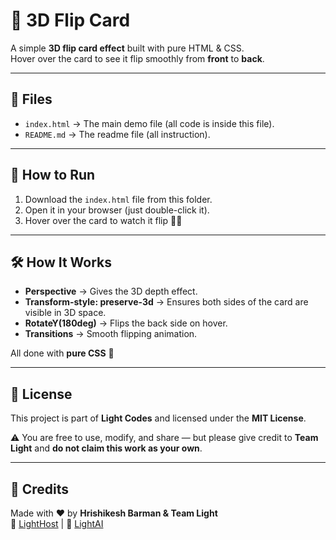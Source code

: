 # 🎴 3D Flip Card

A simple **3D flip card effect** built with pure HTML & CSS.  
Hover over the card to see it flip smoothly from **front** to **back**.

---

## 📂 Files
- `index.html` → The main demo file (all code is inside this file).
- `README.md` → The readme file (all instruction).

---

## 🚀 How to Run
1. Download the `index.html` file from this folder.  
2. Open it in your browser (just double-click it).  
3. Hover over the card to watch it flip 🎴✨  

---

## 🛠️ How It Works
- **Perspective** → Gives the 3D depth effect.  
- **Transform-style: preserve-3d** → Ensures both sides of the card are visible in 3D space.  
- **RotateY(180deg)** → Flips the back side on hover.  
- **Transitions** → Smooth flipping animation.  

All done with **pure CSS** 💫

---

## 📜 License
This project is part of **Light Codes** and licensed under the **MIT License**.  

⚠️ You are free to use, modify, and share — but please give credit to **Team Light** and **do not claim this work as your own**.

---

## 🌟 Credits
Made with ❤️ by **Hrishikesh Barman & Team Light**  
🔗 [LightHost](https://www.lighthost.one) | 🤖 [LightAI](https://www.lightai.in)

